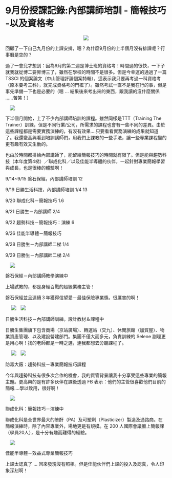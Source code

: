 # 9月份授課記錄:內部講師培訓 - 簡報技巧 -以及資格考 

<div style="clear: both; text-align: center;"></div>
<div style="clear: both; text-align: center;"><a href="http://3.bp.blogspot.com/-4gzFOheLWw4/VhR5xw7AlUI/AAAAAAAANh8/waT1zjftLrY/s1600/image_thumb_13.png" style="margin-left: 1em; margin-right: 1em;"><img border="0" src="http://3.bp.blogspot.com/-4gzFOheLWw4/VhR5xw7AlUI/AAAAAAAANh8/waT1zjftLrY/s1600/image_thumb_13.png"/></a></div>
<p>回顧了一下自己九月份的上課安排，嗯？為什麼9月份的上半個月沒有排課呢？行事曆是空的？</p>
<p>過了一會兒才想到：因為9月的第二週是博士班的資格考！時間過的很快，一下子就我就從博二要昇博三了，雖然在學校的時間不是很多。但是今幸運的通過了一篇TSSCI 的個案論文（中山管理評論個案特輯），這表示我只要再考過一科資格考（原本要考三科），就完成資格考的門檻了）。雖然考試一直不是我在行的事，但是事先準備一下也是必要的（嗯 … 結果後來考出來的東西，跟我讀的沒什麼關係 ……苦笑！）</p>
<p> <a name="more"></a></p>
<p><a href="http://1.bp.blogspot.com/-vW2ldvTMmho/VhR5xiplGOI/AAAAAAAANh4/AtOaMkppLWU/s1600/image_thumb_3.png" style="margin-left: 1em; margin-right: 1em; text-align: center;"><img border="0" src="http://1.bp.blogspot.com/-vW2ldvTMmho/VhR5xiplGOI/AAAAAAAANh4/AtOaMkppLWU/s1600/image_thumb_3.png"/></a></p>
<p>下半個月開始，上了不少內部講師培訓的課程。雖然同樣是TTT（Training The Trainer）訓練，但是不同行業/公司，所需求的課程也會有一些不同的差異。由於這些課程都是需要實務演練的，有沒有效果….只要看看實務演練的成果就知道了。我還蠻高興看到培訓講師們，用我們上課教的一些手法，讓一些專業課程變的更有趣有效又生動的。</p>
<p>也由於時間都排給內部講師了，能留給簡報技巧的時間就有限了。但是能與趨勢科技（本年度第4梯）／聯成化科／以及佳能半導體的伙伴，一起針對專業簡報學習與成長，也是很棒的體驗啊！</p>
<p>9/14~9/15 磐石保經，內部講師培訓 12</p>
<p>9/19 日勝生活科技，內部講師培訓 1/4 13</p>
<p>9/20 聯成化科－簡報技巧 1.6</p>
<p>9/21 日勝生－內部講師 2/4</p>
<p>9/22 趨勢科技－簡報技巧：演練 6</p>
<p>9/26 佳能半導體－簡報技巧</p>
<p>9/28 日勝生－內部講師二梯 1/4</p>
<p>9/29 日勝生－內部講師二梯 2/4</p>
<p><a href="http://1.bp.blogspot.com/-3Ar_2PGieSc/VhR5yKuE31I/AAAAAAAANiA/5Mu9QjLHPkQ/s1600/image_thumb_4.png" style="margin-left: 1em; margin-right: 1em; text-align: center;"><img border="0" src="http://1.bp.blogspot.com/-3Ar_2PGieSc/VhR5yKuE31I/AAAAAAAANiA/5Mu9QjLHPkQ/s1600/image_thumb_4.png"/></a></p>
<p>磐石保經－內部講師教學演練中</p>
<p>上場試教的，都是身經百戰的超級業務主管！</p>
<p>磐石保經並且連續３年獲得信望愛－最佳保險專業獎。很厲害的啊！</p>
<p> <a href="http://1.bp.blogspot.com/-HJ0iYXoGrb4/VhR5ypDI2nI/AAAAAAAANiI/KhMo18i1P3A/s1600/image_thumb_5.png" style="margin-left: 1em; margin-right: 1em; text-align: center;"><img border="0" src="http://1.bp.blogspot.com/-HJ0iYXoGrb4/VhR5ypDI2nI/AAAAAAAANiI/KhMo18i1P3A/s1600/image_thumb_5.png"/></a><img border="0" src="http://2.bp.blogspot.com/-_cXxMIV0ot0/VhR5y2Esw9I/AAAAAAAANiM/TQQ2_IGzeWo/s1600/image_thumb_6.png"/></p>
<p>日勝生活科技－內部講師訓練。設計教材＆課程中</p>
<p>日勝生集團旗下包含商場（京站廣場）、轉運站（交九）、休閒旅館（加賀屋）、物業資產管理、以及建設營建部門。集團不僅大而多元，負責訓練的 Selene 副理更是用心啊！找的老師都是一時之選，連我都想去旁聽課程了。</p>
<p> <a href="http://1.bp.blogspot.com/-RGwdSNPrJmY/VhR5wYFLOlI/AAAAAAAANho/XrmYqR3GegM/s1600/image_thumb_11.png" style="margin-left: 1em; margin-right: 1em; text-align: center;"><img border="0" src="http://1.bp.blogspot.com/-RGwdSNPrJmY/VhR5wYFLOlI/AAAAAAAANho/XrmYqR3GegM/s1600/image_thumb_11.png"/></a><img border="0" src="http://2.bp.blogspot.com/-alPN4dG_lVk/VhR5wX1zKDI/AAAAAAAANhk/Fjt6nB5rYTk/s1600/image_thumb_12.png"/></p>
<p>防毒大廠：趨勢科技－專業簡報技巧課程</p>
<p>今年與趨勢科技有很多次合作的機會，我的資管背景讓我十分享受這些專業的簡報主題。更高興的是有許多伙伴在課後透過 FB 表示：他們的主管很喜歡他們目前的簡報….學以致用，很好啊！</p>
<p><a href="http://4.bp.blogspot.com/-ZLBOpvzXExo/VhR5zrhiQfI/AAAAAAAANig/Dm8l939lDF4/s1600/image_thumb_9.png" style="margin-left: 1em; margin-right: 1em; text-align: center;"><img border="0" src="http://4.bp.blogspot.com/-ZLBOpvzXExo/VhR5zrhiQfI/AAAAAAAANig/Dm8l939lDF4/s1600/image_thumb_9.png"/></a></p>
<p>聯成化科：簡報技巧－演練中</p>
<p>聯成化科是全世界最大的笨酐（PA）及可塑劑（Plasticizer）製造及通路商。在簡報演練時，除了內容專業外，場地更是有規模。在 200 人國際會議廳上簡報課（學員20人），是十分有趣而難得的經驗。</p>
<p><a href="http://1.bp.blogspot.com/-IFtsnUCwbiI/VhR5wLSHXJI/AAAAAAAANhg/9ZwovQSH13A/s1600/image_thumb_10.png" style="margin-left: 1em; margin-right: 1em; text-align: center;"><img border="0" src="http://1.bp.blogspot.com/-IFtsnUCwbiI/VhR5wLSHXJI/AAAAAAAANhg/9ZwovQSH13A/s1600/image_thumb_10.png"/></a></p>
<p>佳能半導體－效益式專業簡報技巧</p>
<p>上課太認真了 … 回來發現沒有照相。但是佳能伙伴們上課的投入及認真，令人印象深刻啊！</p>